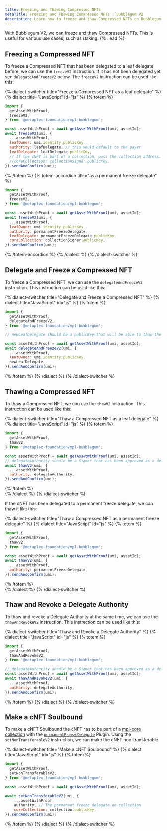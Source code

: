 ```yaml
---
title: Freezing and Thawing Compressed NFTs
metaTitle: Freezing and Thawing Compressed NFTs | Bubblegum V2
description: Learn how to freeze and thaw Compressed NFTs on Bubblegum.
---
```


With Bubblegum V2, we can freeze and thaw Compressed NFTs. This is useful for various use cases, such as staking. {% .lead %}

## Freezing a Compressed NFT

To freeze a Compressed NFT that has been delegated to a leaf delegate before, we can use the `freezeV2` instruction. If it has not been delegated yet see `delegateAndFreezeV2` below. The `freezeV2` instruction can be used like this:

{% dialect-switcher title="Freeze a Compressed NFT as a leaf delegate" %}
{% dialect title="JavaScript" id="js" %}
{% totem %}
```js
import {
  getAssetWithProof,
  freezeV2,
} from '@metaplex-foundation/mpl-bubblegum';

const assetWithProof = await getAssetWithProof(umi, assetId);
await freezeV2(umi, {
  ...assetWithProof,
  leafOwner: umi.identity.publicKey,
  authority: leafDelegate, // this would default to the payer
  leafDelegate: leafDelegate.publicKey,
  // If the cNFT is part of a collection, pass the collection address.
  //coreCollection: collectionSigner.publicKey,
}).sendAndConfirm(umi);
```
{% /totem %}
{% totem-accordion title="as a permanent freeze delegate" %}
```js
import {
  getAssetWithProof,
  freezeV2,
} from '@metaplex-foundation/mpl-bubblegum';

const assetWithProof = await getAssetWithProof(umi, assetId);
await freezeV2(umi, {
  ...assetWithProof,
  leafOwner: umi.identity.publicKey,
  authority: permanentFreezeDelegate,
  leafDelegate: permanentFreezeDelegate.publicKey,
  coreCollection: collectionSigner.publicKey,
}).sendAndConfirm(umi);
```
{% /totem-accordion %}
{% /dialect %}
{% /dialect-switcher %}

## Delegate and Freeze a Compressed NFT

To freeze a Compressed NFT, we can use the `delegateAndFreezeV2` instruction. This instruction can be used like this:

{% dialect-switcher title="Delegate and Freeze a Compressed NFT" %}
{% dialect title="JavaScript" id="js" %}
{% totem %}
```js
import {
  getAssetWithProof,
  delegateAndFreezeV2,
} from '@metaplex-foundation/mpl-bubblegum';

// newLeafDelegate should be a publicKey that will be able to thaw the cNFT later.

const assetWithProof = await getAssetWithProof(umi, assetId);
await delegateAndFreezeV2(umi, {
  ...assetWithProof,
  leafOwner: umi.identity.publicKey,
  newLeafDelegate
}).sendAndConfirm(umi);

```
{% /totem %}
{% /dialect %}
{% /dialect-switcher %}

## Thawing a Compressed NFT

To thaw a Compressed NFT, we can use the `thawV2` instruction. This instruction can be used like this:

{% dialect-switcher title="Thaw a Compressed NFT as a leaf delegate" %}
{% dialect title="JavaScript" id="js" %}
{% totem %}
```js
import {
  getAssetWithProof,
  thawV2,
} from '@metaplex-foundation/mpl-bubblegum';

const assetWithProof = await getAssetWithProof(umi, assetId);
// delegateAuthority should be a Signer that has been approved as a delegate authority for the cNFT.
await thawV2(umi, {
  ...assetWithProof,
  authority: delegateAuthority,
}).sendAndConfirm(umi);
```
{% /totem %}    
{% /dialect %}
{% /dialect-switcher %}

If the cNFT has been delegated to a permanent freeze delegate, we can thaw it like this:

{% dialect-switcher title="Thaw a Compressed NFT as a permanent freeze delegate" %}
{% dialect title="JavaScript" id="js" %}
{% totem %}
```js
import {
  getAssetWithProof,
  thawV2,
} from '@metaplex-foundation/mpl-bubblegum';

const assetWithProof = await getAssetWithProof(umi, assetId);
await thawV2(umi, {
  ...assetWithProof,
  authority: permanentFreezeDelegate,
}).sendAndConfirm(umi);
```
{% /totem %}    
{% /dialect %}
{% /dialect-switcher %}


## Thaw and Revoke a Delegate Authority

To thaw and revoke a Delegate Authority at the same time, we can use the `thawAndRevokeV2` instruction. This instruction can be used like this:

{% dialect-switcher title="Thaw and Revoke a Delegate Authority" %}
{% dialect title="JavaScript" id="js" %}
{% totem %}
```js
import {
  getAssetWithProof,
  thawAndRevokeV2,
} from '@metaplex-foundation/mpl-bubblegum';

// delegateAuthority should be a Signer that has been approved as a delegate authority for the cNFT.
const assetWithProof = await getAssetWithProof(umi, assetId);
await thawAndRevokeV2(umi, {
  ...assetWithProof,
  authority: delegateAuthority,
}).sendAndConfirm(umi);
```
{% /totem %}
{% /dialect %}
{% /dialect-switcher %}

## Make a cNFT Soulbound
To make a cNFT Soulbound the cNFT has to be part of a [mpl-core collection](/core/collections) with the [`permanentFreezeDelegate`](/core/plugins/permanent-freeze-delegate) Plugin. Using the `setNonTransferableV2` instruction, we can make the cNFT non-transferable.

{% dialect-switcher title="Make a cNFT Soulbound" %}
{% dialect title="JavaScript" id="js" %}
{% totem %}
```js
import {
  getAssetWithProof,
  setNonTransferableV2,
} from '@metaplex-foundation/mpl-bubblegum';

const assetWithProof = await getAssetWithProof(umi, assetId);

await setNonTransferableV2(umi, {
    ...assetWithProof,
    authority, // The permanent freeze delegate on collection
    coreCollection: collection.publicKey,
}).sendAndConfirm(umi);
```
{% /totem %}
{% /dialect %}
{% /dialect-switcher %}